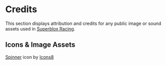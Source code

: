 # Credits
This section displays attribution and credits for any public image or sound assets used in [Superblox Racing](https://www.roblox.com/games/4829567438/).

## Icons & Image Assets

[Spinner](https://icons8.com/icon/yi4Wa8EFkMvI/spinner) icon by [Icons8](https://icons8.com)
